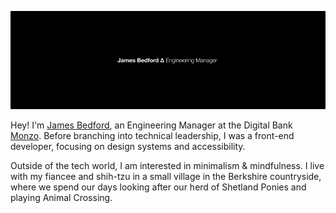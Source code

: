 [![Cover image of my name and job description](https://github.com/jameesy/jameesy/blob/master/james.png)](https://jame.es)

Hey! I'm [James Bedford](https://jame.es), an Engineering Manager at the Digital Bank [Monzo](https://monzo.com). Before branching into technical leadership, I was a front-end developer, focusing on design systems and accessibility.

Outside of the tech world, I am interested in minimalism & mindfulness. I live with my fiancee and shih-tzu in a small village in the Berkshire countryside, where we spend our days looking after our herd of Shetland Ponies and playing Animal Crossing.
